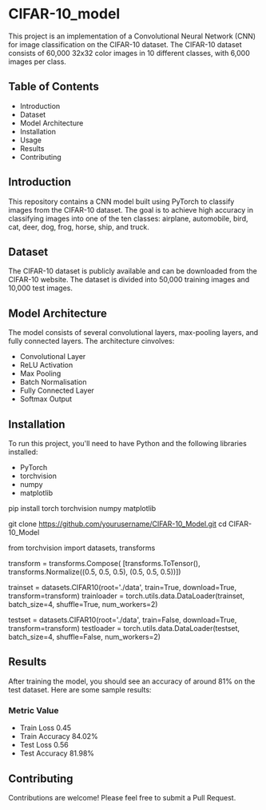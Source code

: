 # CIFAR-10_model

This project is an implementation of a Convolutional Neural Network (CNN) for image classification on the CIFAR-10 dataset. The CIFAR-10 dataset consists of 60,000 32x32 color images in 10 different classes, with 6,000 images per class.

## Table of Contents
- Introduction
- Dataset
- Model Architecture
- Installation
- Usage
- Results
- Contributing

## Introduction
This repository contains a CNN model built using PyTorch to classify images from the CIFAR-10 dataset. The goal is to achieve high accuracy in classifying images into one of the ten classes: airplane, automobile, bird, cat, deer, dog, frog, horse, ship, and truck.

## Dataset
The CIFAR-10 dataset is publicly available and can be downloaded from the CIFAR-10 website. The dataset is divided into 50,000 training images and 10,000 test images.

## Model Architecture
The model consists of several convolutional layers, max-pooling layers, and fully connected layers. The architecture cinvolves:

- Convolutional Layer
- ReLU Activation
- Max Pooling
- Batch Normalisation
- Fully Connected Layer
- Softmax Output

## Installation
To run this project, you'll need to have Python and the following libraries installed:

- PyTorch
- torchvision
- numpy
- matplotlib

pip install torch torchvision numpy matplotlib

git clone https://github.com/yourusername/CIFAR-10_Model.git
cd CIFAR-10_Model

from torchvision import datasets, transforms

transform = transforms.Compose(
    [transforms.ToTensor(),
     transforms.Normalize((0.5, 0.5, 0.5), (0.5, 0.5, 0.5))])

trainset = datasets.CIFAR10(root='./data', train=True,
                                        download=True, transform=transform)
trainloader = torch.utils.data.DataLoader(trainset, batch_size=4,
                                          shuffle=True, num_workers=2)

testset = datasets.CIFAR10(root='./data', train=False,
                                       download=True, transform=transform)
testloader = torch.utils.data.DataLoader(testset, batch_size=4,
                                         shuffle=False, num_workers=2)

## Results
After training the model, you should see an accuracy of around 81% on the test dataset. Here are some sample results:

### Metric	Value
- Train Loss	0.45
- Train Accuracy	84.02%
- Test Loss	0.56
- Test Accuracy	81.98%

## Contributing
Contributions are welcome! Please feel free to submit a Pull Request.
